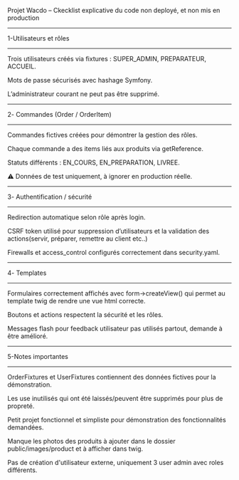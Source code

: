 Projet Wacdo – Ckecklist explicative du code non deployé, et non mis en production
___________________________________________________________________________________________
1️-Utilisateurs et rôles
___________________________________________________________________________________________
Trois utilisateurs créés via fixtures : SUPER_ADMIN, PREPARATEUR, ACCUEIL.

Mots de passe sécurisés avec hashage Symfony.

L’administrateur courant ne peut pas être supprimé.
___________________________________________________________________________________________
2️- Commandes (Order / OrderItem)
___________________________________________________________________________________________
Commandes fictives créées pour démontrer la gestion des rôles.

Chaque commande a des items liés aux produits via getReference.

Statuts différents : EN_COURS, EN_PREPARATION, LIVREE.

⚠️ Données de test uniquement, à ignorer en production réelle.
___________________________________________________________________________________________
3️- Authentification / sécurité
___________________________________________________________________________________________
Redirection automatique selon rôle après login.

CSRF token utilisé pour suppression d’utilisateurs et la validation des actions(servir, préparer, remettre au client etc..)

Firewalls et access_control configurés correctement dans security.yaml.
___________________________________________________________________________________________
4️- Templates
___________________________________________________________________________________________
Formulaires correctement affichés avec form->createView() qui permet au template twig de rendre une vue html correcte.

Boutons et actions respectent la sécurité et les rôles.

Messages flash pour feedback utilisateur pas utilisés partout, demande à être amélioré.

__________________________________________________________________________________________
5️-Notes importantes
__________________________________________________________________________________________

OrderFixtures et UserFixtures contiennent des données fictives pour la démonstration.

Les use inutilisés qui ont été laissés/peuvent être supprimés pour plus de propreté.

Petit projet fonctionnel et simpliste pour démonstration des fonctionnalités demandées.

Manque les photos des produits à ajouter dans le dossier public/images/product et à afficher dans twig.

Pas de création d'utilisateur externe, uniquement 3 user admin avec roles différents.
